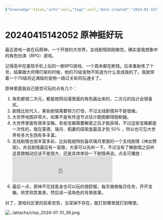 ```yaml
---
{"knowledge":false,"info":null,"tags":null,"date created":"2024-01-31T10:50:46+08:00","date modified":"2024-08-12T15:23:42+08:00","dg-publish":true,"permalink":"/card/20240415142052 原神挺好玩/","dgPassFrontmatter":true,"noteIcon":"2","created":"2024-01-31T10:50:46+08:00","updated":"2024-08-12T15:23:42+08:00"}
---
```



# 20240415142052 原神挺好玩

最近游戏一直在玩原神，一个开放的大世界。主线剧情刚刚做完，确实是我想象中的角色扮演（RPG）游戏。

记得高中在塞班手机上玩的一款RPG游戏，一个周末都在刷怪。后来重新练了个号，结果跟大师傅打架的时候，他的70级宠物不知道为什么变成我的了。我就带着一个70级将近满级的宠物一路过关斩将玩通关了。

原神里面我自己感觉可玩的点有几个：
1. 角色都很二次元，都是按照动漫里面的角色画出来的，二次元的估计会很喜欢。
2. 剧情比较代入，某些剧情需要努力打怪，不过主线剧情并不是很难。
3. 大世界地图非常大，如果不是有传送节点估计跑图都得跑断腿。
4. 大世界里面有很多宝箱，有些宝箱需要解密之后才能获得，不过这些宝箱都是一次性的，我在蒙德、璃月、稻妻的探索度最高才到 50% ，所以也可见大世界有多大东西有多丰富。
5. 支线剧情也很丰富多彩，比如我就特别喜欢璃月里面的一个支线剧情《神女劈观》，并且剧情最后有一首歌，大家可以先听一下。不过没有了解剧情之前听这首歌触动应该不是很大，还是具体体验一下剧情再说。点击可播放： <iframe frameborder="no" border="0" marginwidth="0" marginheight="0" width=330 height=86 src="https://music.163.com/outchain/player?type=3&id=2496574602&auto=0&height=66"></iframe>
6. 最后一点，原神不花钱氪金也可以玩的很舒服，每天做做每日任务，开开宝箱，欣赏欣赏美景，然后读一读角色的背景故事。

对了，游戏社区里的前辈忠告，当深渊不存在，能打到哪里就打到哪里。
   
![../attachs/clop_2024-01-31_36.png](/img/user/attachs/clop_2024-01-31_36.png)
